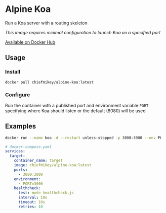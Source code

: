 # **Alpine Koa**

Run a Koa server with a routing skeleton

_This image requires minimal configuration to launch Koa on a specified port_

[Available on Docker Hub](https://hub.docker.com/r/chiefmikey/alpine-koa)

## Usage

### Install

```shell
docker pull chiefmikey/alpine-koa:latest
```

### Configure

Run the container with a published port and environment variable `PORT`
specifying where Koa should listen or the default (8080) will be used

## Examples

```sh
docker run --name koa -d --restart unless-stopped -p 3000:3000 --env PORT=3000 chiefmikey/alpine-koa:latest`
```

```yaml
# docker-compose.yaml
services:
  target:
    container_name: target
    image: chiefmikey/alpine-koa:latest
    ports:
      - 3000:3000
    environment:
      - PORT=3000
    healthcheck:
      test: node healthcheck.js
      interval: 10s
      timeout: 10s
      retries: 10
```
